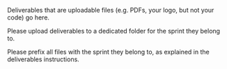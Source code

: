 Deliverables that are uploadable files (e.g. PDFs, your logo, but not your code) go here. 

Please upload deliverables to a dedicated folder for the sprint they belong to. 

Please prefix all files with the sprint they belong to, as explained in the deliverables instructions.

